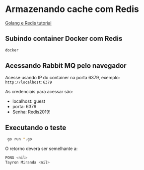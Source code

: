 # Armazenando cache com Redis

[Golang e Redis tutorial](https://tutorialedge.net/golang/go-redis-tutorial)

## Subindo container Docker com Redis
```sh
docker
```

## Acessando Rabbit MQ pelo navegador
Acesse usando IP do container na porta 6379, exemplo: ```http://localhost:6379```

As credenciais para acessar são:

* localhost: guest
* porta: 6379
* Senha: Redis2019!

## Executando o teste
```sh
 go run *.go
```

O retorno deverá ser semelhante a:
```sh
PONG <nil>
Tayron Miranda <nil>

```